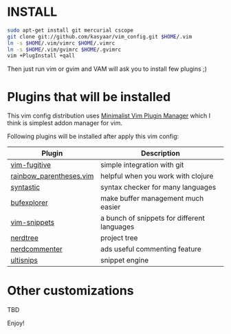 # INSTALL
```sh
sudo apt-get install git mercurial cscope
git clone git://github.com/kasyaar/vim_config.git $HOME/.vim
ln -s $HOME/.vim/vimrc $HOME/.vimrc
ln -s $HOME/.vim/gvimrc $HOME/.gvimrc
vim +PlugInstall +qall
```

Then just run vim or gvim and VAM will ask you to install few plugins ;)

# Plugins that will be installed

This vim config distribution uses [Minimalist Vim Plugin Manager](https://github.com/junegunn/vim-plug) which I think is
simplest addon manager for vim.

Following plugins will be installed after apply this vim config:

Plugin|Description
------|-----------
[vim-fugitive](http://github.com/tpope/vim-fugitive) |simple integration with git
[rainbow_parentheses.vim](http://github.com/kien/rainbow_parentheses.vim) | helpful when you work with clojure
[syntastic](http://github.com/kasyaar/syntastic) | syntax checker for many languages
[bufexplorer](https://github.com/jlanzarotta/bufexplorer) | make buffer management much easier
[vim-snippets](http://github.com/honza/vim-snippets) | a bunch of snippets for different languages
[nerdtree](http://github.com/scrooloose/nerdtree) | project tree
[nerdcommenter](http://github.com/scrooloose/nerdcommenter) | ads useful commenting feature 
[ultisnips](http://github.com/SirVer/ultisnips)| snippet engine

# Other customizations
 TBD

Enjoy!
